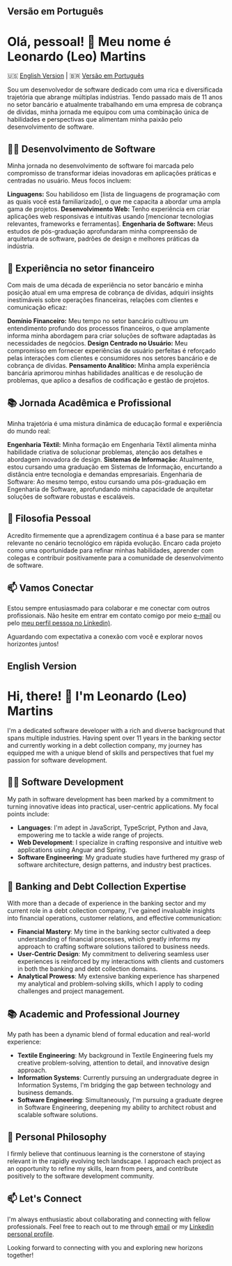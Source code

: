 ## Versão em Português <a name="versao-em-portugues"></a>

# Olá, pessoal! 👋 Meu nome é Leonardo (Leo) Martins

🇺🇸 [English Version](#english-version) | 🇧🇷 [Versão em Português](#versao-em-portugues)

Sou um desenvolvedor de software dedicado com uma rica e diversificada trajetória que abrange múltiplas indústrias. Tendo passado mais de 11 anos no setor bancário e atualmente trabalhando em uma empresa de cobrança de dívidas, minha jornada me equipou com uma combinação única de habilidades e perspectivas que alimentam minha paixão pelo desenvolvimento de software.

## 🧑‍💻 Desenvolvimento de Software

Minha jornada no desenvolvimento de software foi marcada pelo compromisso de transformar ideias inovadoras em aplicações práticas e centradas no usuário. Meus focos incluem:

**Linguagens:** Sou habilidoso em [lista de linguagens de programação com as quais você está familiarizado], o que me capacita a abordar uma ampla gama de projetos.
**Desenvolvimento Web:** Tenho experiência em criar aplicações web responsivas e intuitivas usando [mencionar tecnologias relevantes, frameworks e ferramentas].
**Engenharia de Software:** Meus estudos de pós-graduação aprofundaram minha compreensão de arquitetura de software, padrões de design e melhores práticas da indústria.

## 🏢 Experiência no setor financeiro

Com mais de uma década de experiência no setor bancário e minha posição atual em uma empresa de cobrança de dívidas, adquiri insights inestimáveis sobre operações financeiras, relações com clientes e comunicação eficaz:

**Domínio Financeiro:** Meu tempo no setor bancário cultivou um entendimento profundo dos processos financeiros, o que amplamente informa minha abordagem para criar soluções de software adaptadas às necessidades de negócios.
**Design Centrado no Usuário:** Meu compromisso em fornecer experiências de usuário perfeitas é reforçado pelas interações com clientes e consumidores nos setores bancário e de cobrança de dívidas.
**Pensamento Analítico:** Minha ampla experiência bancária aprimorou minhas habilidades analíticas e de resolução de problemas, que aplico a desafios de codificação e gestão de projetos.

## 📚 Jornada Acadêmica e Profissional

Minha trajetória é uma mistura dinâmica de educação formal e experiência do mundo real:

**Engenharia Têxtil:** Minha formação em Engenharia Têxtil alimenta minha habilidade criativa de solucionar problemas, atenção aos detalhes e abordagem inovadora de design.
**Sistemas de Informação:** Atualmente, estou cursando uma graduação em Sistemas de Informação, encurtando a distância entre tecnologia e demandas empresariais.
Engenharia de Software: Ao mesmo tempo, estou cursando uma pós-graduação em Engenharia de Software, aprofundando minha capacidade de arquitetar soluções de software robustas e escaláveis.

## 🌱 Filosofia Pessoal

Acredito firmemente que a aprendizagem contínua é a base para se manter relevante no cenário tecnológico em rápida evolução. Encaro cada projeto como uma oportunidade para refinar minhas habilidades, aprender com colegas e contribuir positivamente para a comunidade de desenvolvimento de software.

## 📫 Vamos Conectar

Estou sempre entusiasmado para colaborar e me conectar com outros profissionais. Não hesite em entrar em contato comigo por meio [e-mail](mailto:leonardo.f.martins@icloud.com) ou pelo [meu perfil pessoa no Linkedin)](https://www.linkedin.com/in/leonardofmartins/).

Aguardando com expectativa a conexão com você e explorar novos horizontes juntos!


## English Version <a name="english-version"></a>
# Hi, there! 👋 I'm Leonardo (Leo) Martins

I'm a dedicated software developer with a rich and diverse background that spans multiple industries. Having spent over 11 years in the banking sector and currently working in a debt collection company, my journey has equipped me with a unique blend of skills and perspectives that fuel my passion for software development.

## 🧑‍💻 Software Development

My path in software development has been marked by a commitment to turning innovative ideas into practical, user-centric applications. My focal points include:

- **Languages**: I'm adept in JavaScript, TypeScript, Python and Java, empowering me to tackle a wide range of projects.
- **Web Development**: I specialize in crafting responsive and intuitive web applications using Anguar and Spring.
- **Software Engineering**: My graduate studies have furthered my grasp of software architecture, design patterns, and industry best practices.

## 🏢 Banking and Debt Collection Expertise

With more than a decade of experience in the banking sector and my current role in a debt collection company, I've gained invaluable insights into financial operations, customer relations, and effective communication:

- **Financial Mastery**: My time in the banking sector cultivated a deep understanding of financial processes, which greatly informs my approach to crafting software solutions tailored to business needs.
- **User-Centric Design**: My commitment to delivering seamless user experiences is reinforced by my interactions with clients and customers in both the banking and debt collection domains.
- **Analytical Prowess**: My extensive banking experience has sharpened my analytical and problem-solving skills, which I apply to coding challenges and project management.

## 📚 Academic and Professional Journey

My path has been a dynamic blend of formal education and real-world experience:

- **Textile Engineering**: My background in Textile Engineering fuels my creative problem-solving, attention to detail, and innovative design approach.
- **Information Systems**: Currently pursuing an undergraduate degree in Information Systems, I'm bridging the gap between technology and business demands.
- **Software Engineering**: Simultaneously, I'm pursuing a graduate degree in Software Engineering, deepening my ability to architect robust and scalable software solutions.

## 🌱 Personal Philosophy

I firmly believe that continuous learning is the cornerstone of staying relevant in the rapidly evolving tech landscape. I approach each project as an opportunity to refine my skills, learn from peers, and contribute positively to the software development community.

## 📫 Let's Connect

I'm always enthusiastic about collaborating and connecting with fellow professionals. Feel free to reach out to me through [email](mailto:leonardo.f.martins@icloud.com) or my [Linkedin personal profile](https://www.linkedin.com/in/leonardofmartins/).

Looking forward to connecting with you and exploring new horizons together!




